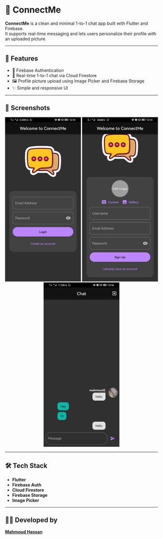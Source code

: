 # 💬 ConnectMe

**ConnectMe** is a clean and minimal 1-to-1 chat app built with Flutter and Firebase.  
It supports real-time messaging and lets users personalize their profile with an uploaded picture.

---

## 🚀 Features

- 🔐 Firebase Authentication
- 💬 Real-time 1-to-1 chat via Cloud Firestore
- 🖼️ Profile picture upload using Image Picker and Firebase Storage
- ✨ Simple and responsive UI

---

## 📸 Screenshots

<div align="center">
  <img src="screenshots/one.jpg" width="250"/>
  <img src="screenshots/two.jpg" width="250"/>
  <img src="screenshots/three.jpg" width="250"/>
</div>

---

## 🛠 Tech Stack

- **Flutter**
- **Firebase Auth**
- **Cloud Firestore**
- **Firebase Storage**
- **Image Picker**

---

## 👨‍💻 Developed by

[**Mahmoud Hassan**](https://github.com/MahmoudHassan12)
